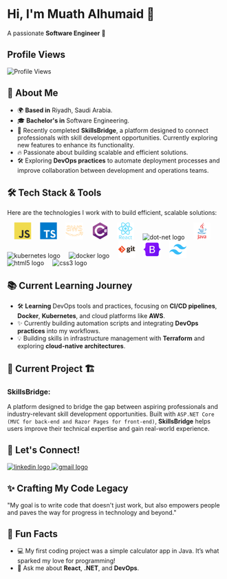 # Hi, I'm Muath Alhumaid 👋

A passionate **Software Engineer** 🚀

## Profile Views
![Profile Views](https://komarev.com/ghpvc/?username=muathalhumaid&color=blue)

## 🚀 About Me
- 🌍 **Based in** Riyadh, Saudi Arabia.
- 🎓 **Bachelor's in** Software Engineering.
- 💼 Recently completed **SkillsBridge**, a platform designed to connect professionals with skill development opportunities. Currently exploring new features to enhance its functionality.
- 🔥 Passionate about building scalable and efficient solutions.
- 🛠️ Exploring **DevOps practices** to automate deployment processes and improve collaboration between development and operations teams.

## 🛠️ Tech Stack & Tools
Here are the technologies I work with to build efficient, scalable solutions:

 <div align="left">
  <img width="12" />
  <img src="https://github.com/devicons/devicon/blob/master/icons/javascript/javascript-original.svg" height="40" alt="Js logo"  />
  <img width="12" />
  <img src="https://github.com/devicons/devicon/blob/master/icons/typescript/typescript-original.svg" height="40" alt="Ts logo"  />
  <img width="12" />
  <img src="https://github.com/devicons/devicon/blob/master/icons/amazonwebservices/amazonwebservices-line-wordmark.svg" height="40" alt="AWS logo"  />
  <img width="12" />
  <img src="https://github.com/devicons/devicon/blob/master/icons/csharp/csharp-original.svg" height="40" alt="C# logo"  />
  <img width="12" />
  <img src="https://github.com/devicons/devicon/blob/master/icons/react/react-original-wordmark.svg" height="40" alt="React logo"  />
  <img width="12" />
  <img src="https://cdn.jsdelivr.net/gh/devicons/devicon/icons/dot-net/dot-net-plain-wordmark.svg" height="40" alt="dot-net logo"  />
  <img width="12" />
  <img src="https://github.com/devicons/devicon/blob/master/icons/java/java-original-wordmark.svg" height="40" alt="JAVA logo"  />
  <img width="12" />
  <img src="https://cdn.jsdelivr.net/gh/devicons/devicon/icons/kubernetes/kubernetes-plain.svg" height="40" alt="kubernetes logo"  />
  <img width="12" />
  <img src="https://cdn.jsdelivr.net/gh/devicons/devicon/icons/docker/docker-plain-wordmark.svg" height="40" alt="docker logo"  />
  <img width="12" />
  <img src="https://github.com/devicons/devicon/blob/master/icons/git/git-original-wordmark.svg" height="40" alt="Git logo"  />
   <img width="12" />
  <img src="https://github.com/devicons/devicon/blob/master/icons/bootstrap/bootstrap-original.svg" height="40" alt="Bootstrap logo"  />
   <img width="12" />
  <img src="https://github.com/devicons/devicon/blob/master/icons/tailwindcss/tailwindcss-original.svg" height="40" alt="Tailwind Css logo"  />
  <img width="12" />
  <img src="https://cdn.jsdelivr.net/gh/devicons/devicon/icons/html5/html5-original.svg" height="30" alt="html5 logo"  />
  <img width="12" />
  <img src="https://cdn.jsdelivr.net/gh/devicons/devicon/icons/css3/css3-original.svg" height="30" alt="css3 logo"  />
  
</div>

## 📚 Current Learning Journey
- 🛠️ **Learning** DevOps tools and practices, focusing on **CI/CD pipelines**, **Docker**, **Kubernetes**, and cloud platforms like **AWS**.
- ✨ Currently building automation scripts and integrating **DevOps practices** into my workflows.
- 💡 Building skills in infrastructure management with **Terraform** and exploring **cloud-native architectures**.


## 🚧 Current Project 🏗️
### **SkillsBridge**:
A platform designed to bridge the gap between aspiring professionals and industry-relevant skill development opportunities. Built with `ASP.NET Core (MVC for back-end and Razor Pages for front-end)`, **SkillsBridge** helps users improve their technical expertise and gain real-world experience.


## 💬 Let's Connect!
<a href="https://www.linkedin.com/in/MuathAlhumaid" target="_blank">
  <img src="https://img.shields.io/static/v1?message=LinkedIn&logo=linkedin&label=&color=0077B5&logoColor=white&labelColor=&style=for-the-badge" height="35" alt="linkedin logo" />
</a>

<a href="mailto:alhumaidmu@gmail.com" target="_blank">
  <img src="https://img.shields.io/static/v1?message=Gmail&logo=gmail&label=&color=D14836&logoColor=white&labelColor=&style=for-the-badge" height="35" alt="gmail logo" />
</a>


## ✨ Crafting My Code Legacy
"My goal is to write code that doesn't just work, but also empowers people and paves the way for progress in technology and beyond."

## 📝 Fun Facts
- 💻 My first coding project was a simple calculator app in Java. It’s what sparked my love for programming!
- 💬 Ask me about **React**, **.NET**, and **DevOps**.

